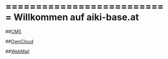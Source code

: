 ===========================
Willkommen auf aiki-base.at
===========================

##[CMS](https://aiki-base.at/drupal/)

##[OwnCloud](https://aiki-base.at/owncloud7/owncloud/)

##[WebMail](https://aiki-base.at/squirrelmail/src/login.php)
